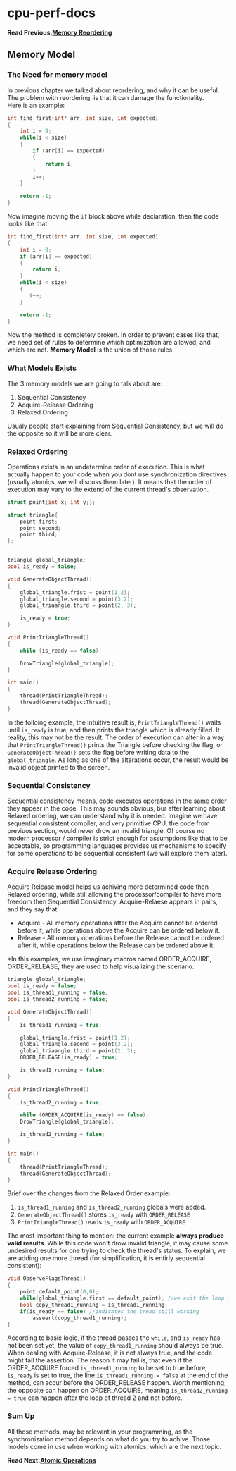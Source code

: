 # cpu-perf-docs
**Read Previous:[Memory Reordering](./mem-reorder.md)**
## Memory Model
### The Need for memory model
In previous chapter we talked about reordering, and why it can be useful. The problem with reordering, is that it can damage the functionality.\
Here is an example:
```C
int find_first(int* arr, int size, int expected)
{
    int i = 0;
    while(i < size)
    {
        if (arr[i] == expected)
        {
            return i;
        }
        i++;
    }

    return -1;
}
```

Now imagine moving the `if` block above while declaration, then the code looks like that:
```C
int find_first(int* arr, int size, int expected)
{
    int i = 0;
    if (arr[i] == expected)
    {
        return i;
    }
    while(i < size)
    {
       i++;
    }

    return -1;
}
```
Now the method is completely broken. In order to prevent cases like that, we need set of rules to determine which optimization are allowed, and which are not. **Memory Model** is the union of those rules.

### What Models Exists
The 3 memory models we are going to talk about are:
1. Sequential Consistency
2. Acquire-Release Ordering
3. Relaxed Ordering

Usualy people start explaining from Sequential Consistency, but we will do the opposite so it will be more clear.

### Relaxed Ordering
Operations exists in an undetermine order of execution. This is what actually happen to your code when you dont use synchronization directives (usually atomics, we will discuss them later). It means that the order of execution may vary to the extend of the current thread's observation.
```c++
struct point{int x; int y;};

struct triangle{
    point first;
    point second;
    point third;
};


triangle global_triangle;
bool is_ready = false;

void GenerateObjectThread()
{
    global_triangle.frist = point(1,2);
    global_triangle.second = point(3,2);
    global_triaangle.third = point(2, 3);

    is_ready = true;
}

void PrintTriangleThread()
{
    while (is_ready == false);

    DrowTriangle(global_triangle);
}

int main()
{
    thread(PrintTriangleThread);
    thread(GenerateObjectThread);
}
```
In the folloing example, the intuitive result is, `PrintTriangleThread()` waits until `is_ready` is true, and then prints the triangle which is already filled. It reality, this may not be the result. The order of execution can alter in a way that `PrintTriangleThread()` prints the Triangle before checking the flag, or `GenerateObjectThread()` sets the flag before writing data to the `global_triangle`. As long as one of the alterations occur, the result would be invalid object printed to the screen.

### Sequential Consistency
Sequential consistency means, code executes operations in the same order they appear in the code. This may sounds obvious, bur after learning about Relaxed ordering, we can understand why it is needed. Imagine we have sequential consistent compiler, and very primitive CPU, the code from previuos section, would never drow an invalid triangle. Of course no modern processor / compiler is strict enough for assumptions like that to be acceptable, so programming languages provides us mechanisms to specify for some operations to be sequential consistent (we will explore them later).

### Acquire Release Ordering
Acquire Release model helps us achiving more determined code then Relaxed ordering, while still allowing the processor/compiler to have more freedom then Sequential Consistency. Acquire-Relaese appears in pairs, and they say that:
* Acquire - All memory operations after the Acquire cannot be ordered before it, while operations above the Acquire can be ordered below it.
* Release - All memory operations before the Release cannot be ordered after it, while operations below the Release can be ordered above it.

*In this examples, we use imaginary macros named ORDER_ACQUIRE, ORDER_RELEASE, they are used to help visualizing the scenario.
```c++
triangle global_triangle;
bool is_ready = false;
bool is_thread1_running = false;
bool is_thread2_running = false;

void GenerateObjectThread()
{
    is_thread1_running = true;

    global_triangle.frist = point(1,2);
    global_triangle.second = point(3,2);
    global_triaangle.third = point(2, 3);
    ORDER_RELEASE(is_ready) = true;

    is_thread1_running = false;
}

void PrintTriangleThread()
{
    is_thread2_running = true;

    while (ORDER_ACQUIRE(is_ready) == false);
    DrowTriangle(global_triangle);

    is_thread2_running = false;
}

int main()
{
    thread(PrintTriangleThread);
    thread(GenerateObjectThread);
}
```

Brief over the changes from the Relaxed Order example:
1. `is_thread1_running` and `is_thread2_running` globals were added.
2. `GenerateObjectThread()` stores `is_ready` with `ORDER_RELEASE`
3. `PrintTriangleThread()` reads `is_ready` with `ORDER_ACQUIRE`

The most important thing to mention: the current example **always produce valid results**. While this code won't drow invalid triangle, it may cause some undesired results for one trying to check the thread's status. To explain, we are adding one more thread (for simplification, it is entirly sequential consistent):

```c++
void ObserveFlagsThread()
{
    point default_point(0,0);
    while(global_triangle.first == default_point); //we exit the loop only after thread 1 started working
    bool copy_thread1_running = is_thread1_running;
    if(is_ready == false) //indicates the tread still working
        asseert(copy_thread1_running);
}
```

According to basic logic, if the thread passes the `while`, and `is_ready` has not been set yet, the value of `copy_thread1_running` should always be true. When dealing with Acquire-Release, it is not always true, and the code might fail the assertion. The reason it may fail is, that even if the ORDER_ACQUIRE forced `is_thread1_running` to be set to true before, `is_ready` is set to true, the line `is_thread1_running = false` at the end of the method, can accur before the ORDER_RELEASE happen. Worth mentioning, the opposite can happen on ORDER_ACQUIRE, meaning `is_thread2_running = true` can happen after the loop of thread 2 and not before.

### Sum Up
All those methods, may be relevant in your programming, as the synchronization method depends on what do you try to achive. Those models come in use when working with atomics, which are the next topic.

**Read Next:[Atomic Operations](./atomics.md)**